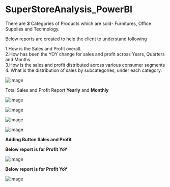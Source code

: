 # SuperStoreAnalysis_PowerBI

There are **3** Categories of Products which are sold- Furnitures, Office Supplies and Technology. 

Below reports are created to help the client to understand following

1.How is the Sales and Profit overall. <br />
2.How has been the YOY change for sales and profit across Years, Quarters and Months <br />
3.How is the sales and profit distributed across various consumer segments <br />
4. What is the distribution of sales by subcategories, under each category.

![image](https://user-images.githubusercontent.com/38419795/189784282-987b83d0-d7aa-40a4-88d3-3c4b12cf426a.png)

Total Sales and Profit Report **Yearly** and **Monthly**

![image](https://user-images.githubusercontent.com/38419795/190032358-49e4c5cd-2d7e-42dd-a3f0-b6f5d3bbe3c0.png)



![image](https://user-images.githubusercontent.com/38419795/190882802-a97d5bf7-88e5-4a34-a390-3ab529c80943.png)




![image](https://user-images.githubusercontent.com/38419795/190926007-6e8c72d1-f3b7-4572-b93e-24bd14933730.png)






![image](https://user-images.githubusercontent.com/38419795/190927111-b562958d-32b6-4ed7-8fa8-205be708a7f1.png)


**Adding Button Sales and Profit**

**Below report is for Profit YoY**

![image](https://user-images.githubusercontent.com/38419795/191145161-e162197d-5f36-4789-9c87-f9d2201a24eb.png)



**Below report is for Profit YoY**


![image](https://user-images.githubusercontent.com/38419795/191145444-6dd7baab-5567-43bf-a725-8f608cc7567c.png)





